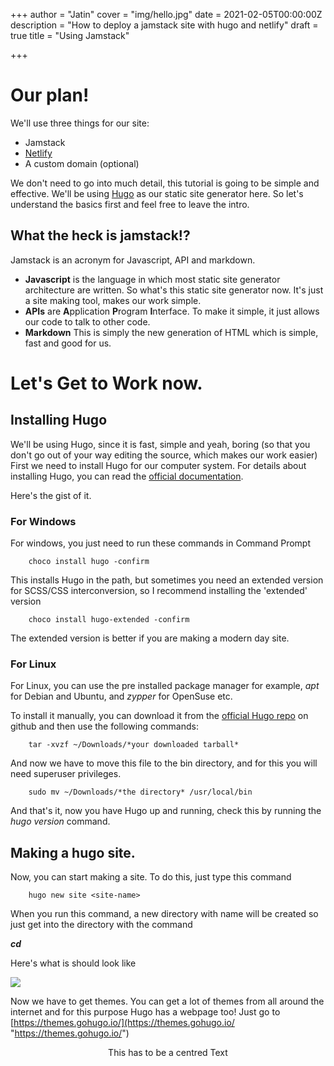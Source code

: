 +++
author = "Jatin"
cover = "img/hello.jpg"
date = 2021-02-05T00:00:00Z
description = "How to deploy a jamstack site with hugo and netlify"
draft = true
title = "Using Jamstack"

+++
# Our plan!

We'll use three things for our site:

* Jamstack
* [Netlify](https://netlify.com)
* A custom domain (optional)

We don't need to go into much detail, this tutorial is going to be simple and effective. We'll be using [Hugo](https://gohugo.io) as our static site generator here. So let's understand the basics first and feel free to leave the intro.

## What the heck is jamstack!?

Jamstack is an acronym for Javascript, API and markdown.

* **Javascript** is the language in which most static site generator architecture are written. So what's this static site generator now. It's just a site making tool, makes our work simple.
* **APIs** are **A**pplication **P**rogram **I**nterface. To make it simple, it just allows our code to talk to other code.
* **Markdown** This is simply the new generation of HTML which is simple, fast and good for us.

# Let's Get to Work now.

## Installing Hugo

We'll be using Hugo, since it is fast, simple and yeah, boring (so that you don't go out of your way editing the source, which makes our work easier) First we need to install Hugo for our computer system. For details about installing Hugo, you can read the [official documentation](https://gohugo.io/getting-started/installing/ "docs").

Here's the gist of it.

### For Windows

For windows, you just need to run these commands in Command Prompt

        choco install hugo -confirm

This installs Hugo in the path, but sometimes you need an extended version for SCSS/CSS interconversion, so I recommend installing the 'extended' version

        choco install hugo-extended -confirm

The extended version is better if you are making a modern day site.

### For Linux

For Linux, you can use the pre installed package manager for example, _apt_ for Debian and Ubuntu, and _zypper_ for OpenSuse etc.

To install it manually, you can download it from the [official Hugo repo](https://github.com/gohugoio/hugo/releases "githubrepo") on github and then use the following commands:

    	tar -xvzf ~/Downloads/*your downloaded tarball*

And now we have to move this file to the bin directory, and for this you will need superuser privileges.

    	sudo mv ~/Downloads/*the directory* /usr/local/bin

And that's it, now you have Hugo up and running, check this by running the _hugo version_ command.

## Making a hugo site.

Now, you can start making a site. To do this, just type this command

        hugo new site <site-name>

When you run this command, a new directory with name _<site name>_ will be created so just get into the directory with the command

 **_cd <site-name>_**

Here's what is should look like

![](/uploads/screenshot-2021-02-06-180611.png)

Now we have to get themes. You can get a lot of themes from all around the internet and for this purpose Hugo has a webpage too! Just go to [https://themes.gohugo.io/](https://themes.gohugo.io/ "https://themes.gohugo.io/")
  
  <p style="text-align: center"> This has to be a centred Text </p>